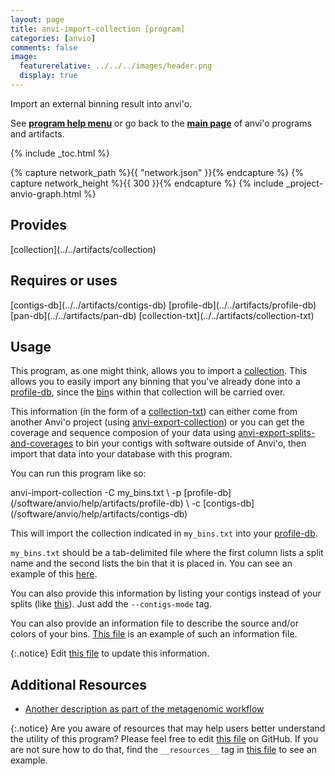 ```yaml
---
layout: page
title: anvi-import-collection [program]
categories: [anvio]
comments: false
image:
  featurerelative: ../../../images/header.png
  display: true
---
```


Import an external binning result into anvi&#x27;o.

See **[program help menu](../../../vignette#anvi-import-collection)** or go back to the **[main page](../../)** of anvi'o programs and artifacts.


{% include _toc.html %}
<div id="svg" class="subnetwork"></div>
{% capture network_path %}{{ "network.json" }}{% endcapture %}
{% capture network_height %}{{ 300 }}{% endcapture %}
{% include _project-anvio-graph.html %}


## Provides

<p style="text-align: left" markdown="1"><span class="artifact-p">[collection](../../artifacts/collection)</span></p>

## Requires or uses

<p style="text-align: left" markdown="1"><span class="artifact-r">[contigs-db](../../artifacts/contigs-db)</span> <span class="artifact-r">[profile-db](../../artifacts/profile-db)</span> <span class="artifact-r">[pan-db](../../artifacts/pan-db)</span> <span class="artifact-r">[collection-txt](../../artifacts/collection-txt)</span></p>

## Usage


This program, as one might think, allows you to import a <span class="artifact-n">[collection](/software/anvio/help/artifacts/collection)</span>. This allows you to easily import any binning that you've already done into a <span class="artifact-n">[profile-db](/software/anvio/help/artifacts/profile-db)</span>, since the <span class="artifact-n">[bin](/software/anvio/help/artifacts/bin)</span>s within that collection will be carried over. 

This information (in the form of a <span class="artifact-n">[collection-txt](/software/anvio/help/artifacts/collection-txt)</span>) can either come from another Anvi'o project (using <span class="artifact-n">[anvi-export-collection](/software/anvio/help/programs/anvi-export-collection)</span>) or you can get the coverage and sequence composion of your data using <span class="artifact-n">[anvi-export-splits-and-coverages](/software/anvio/help/programs/anvi-export-splits-and-coverages)</span> to bin your contigs with software outside of Anvi'o, then import that data into your database with this program. 

You can run this program like so: 

<div class="codeblock" markdown="1">
anvi&#45;import&#45;collection &#45;C my_bins.txt \
                        &#45;p <span class="artifact&#45;n">[profile&#45;db](/software/anvio/help/artifacts/profile&#45;db)</span> \
                        &#45;c <span class="artifact&#45;n">[contigs&#45;db](/software/anvio/help/artifacts/contigs&#45;db)</span> 
</div>

This will import the collection indicated in `my_bins.txt` into your <span class="artifact-n">[profile-db](/software/anvio/help/artifacts/profile-db)</span>. 

`my_bins.txt` should be a tab-delimited file where the first column lists a split name and the second lists the bin that it is placed in. You can see an example of this [here](https://github.com/merenlab/anvio/blob/master/anvio/tests/sandbox/example_files_for_external_binning_results/external_binning_of_splits.txt). 

You can also provide this information by listing your contigs instead of your splits (like [this](https://github.com/merenlab/anvio/blob/master/anvio/tests/sandbox/example_files_for_external_binning_results/external_binning_of_contigs.txt)). Just add the `--contigs-mode` tag. 

You can also provide an information file to describe the source and/or colors of your bins. [This file](https://github.com/merenlab/anvio/blob/master/anvio/tests/sandbox/example_files_for_external_binning_results/example_bins_info_file.txt) is an example of such an information file. 




{:.notice}
Edit [this file](https://github.com/merenlab/anvio/tree/master/anvio/docs/programs/anvi-import-collection.md) to update this information.


## Additional Resources


* [Another description as part of the metagenomic workflow](http://merenlab.org/2016/06/22/anvio-tutorial-v2/#anvi-import-collection)


{:.notice}
Are you aware of resources that may help users better understand the utility of this program? Please feel free to edit [this file](https://github.com/merenlab/anvio/tree/master/bin/anvi-import-collection) on GitHub. If you are not sure how to do that, find the `__resources__` tag in [this file](https://github.com/merenlab/anvio/blob/master/bin/anvi-interactive) to see an example.

